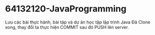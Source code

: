 # 64132120-JavaProgramming
Lưu các bài thực hành, bài tập và dự án học tập lập trình Java
Đã Clone xong, thay đổi ta thực hiện COMMIT sau đó PUSH lên server.
